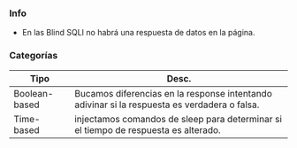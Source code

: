 ### Info

- En las Blind SQLI no habrá una respuesta de datos en la página.


### Categorías

| Tipo   | Desc. |
|----------|------|
|Boolean-based     |Bucamos diferencias en la response intentando adivinar si la respuesta es verdadera o falsa.  |
|Time-based    | injectamos comandos de sleep para determinar si el tiempo de respuesta es alterado.   |

